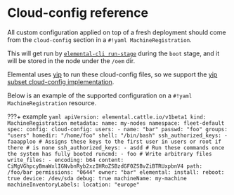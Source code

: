 # Cloud-config reference

All custom configuration applied on top of a fresh deployment should come
from the `cloud-config` section in a `#!yaml MachineRegistration`.

This will get run by [`elemental-cli run-stage`](https://github.com/rancher/elemental-cli/blob/main/docs/elemental_run-stage.md) during the `boot` stage, and
it will be stored in the node under the `/oem` dir.

Elemental uses [yip](https://github.com/mudler/yip) to run these cloud-config files, so we support the [yip subset cloud-config implementation](https://github.com/mudler/yip#compatibility-with-cloud-init-format).

Below is an example of the supported configuration on a `#!yaml MachineRegistration` resource.

???+ example
    ```yaml
    apiVersion: elemental.cattle.io/v1beta1
    kind: MachineRegistration
    metadata:
      name: my-nodes
      namespace: fleet-default
    spec:
      config:
        cloud-config:
          users:
            - name: "bar"
            passwd: "foo"
            groups: "users"
            homedir: "/home/foo"
            shell: "/bin/bash"
            ssh_authorized_keys:
              - faaapploo
          # Assigns these keys to the first user in users or root if there
          # is none
          ssh_authorized_keys:
            - asdd
          # Run these commands once the system has fully booted
          runcmd:
            - foo
          # Write arbitrary files
          write_files:
            - encoding: b64
              content: CiMgVGhpcyBmaWxlIGNvbnRyb2xzIHRoZSBzdGF0ZSBvZiBTRUxpbnV4
              path: /foo/bar
              permissions: "0644"
              owner: "bar"
        elemental:
          install:
            reboot: true
            device: /dev/sda
            debug: true
      machineName: my-machine
      machineInventoryLabels:
        location: "europe"
    ```
